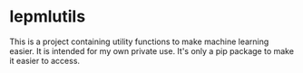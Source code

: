 # lepmlutils

This is a project containing utility functions to make machine learning easier. It is intended for my own private use. It's only a pip package to make it easier to access. 